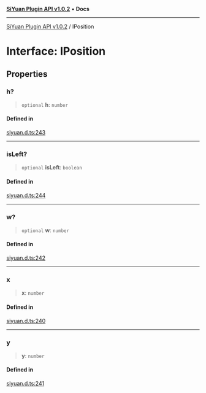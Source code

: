 [**SiYuan Plugin API v1.0.2**](../README.md) • **Docs**

---

[SiYuan Plugin API v1.0.2](../README.md) / IPosition

# Interface: IPosition

## Properties

### h?

> `optional` **h**: `number`

#### Defined in

[siyuan.d.ts:243](https://github.com/siyuan-note/petal/tree/main/siyuan.d.ts#L243)

---

### isLeft?

> `optional` **isLeft**: `boolean`

#### Defined in

[siyuan.d.ts:244](https://github.com/siyuan-note/petal/tree/main/siyuan.d.ts#L244)

---

### w?

> `optional` **w**: `number`

#### Defined in

[siyuan.d.ts:242](https://github.com/siyuan-note/petal/tree/main/siyuan.d.ts#L242)

---

### x

> **x**: `number`

#### Defined in

[siyuan.d.ts:240](https://github.com/siyuan-note/petal/tree/main/siyuan.d.ts#L240)

---

### y

> **y**: `number`

#### Defined in

[siyuan.d.ts:241](https://github.com/siyuan-note/petal/tree/main/siyuan.d.ts#L241)
